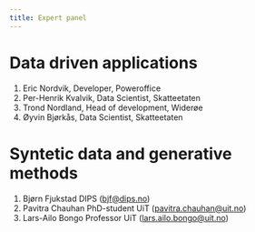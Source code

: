 ```yaml
---
title: Expert panel
---
```


# Data driven applications
1. Eric Nordvik, Developer, Poweroffice
2. Per-Henrik Kvalvik, Data Scientist, Skatteetaten
3. Trond Nordland, Head of development, Widerøe
4. Øyvin Bjørkås, Data Scientist, Skatteetaten

# Syntetic data and generative methods
1. Bjørn Fjukstad DIPS (bjf@dips.no)
2. Pavitra Chauhan PhD-student UiT (pavitra.chauhan@uit.no)
3. Lars-Ailo Bongo Professor UiT (lars.ailo.bongo@uit.no)
        
